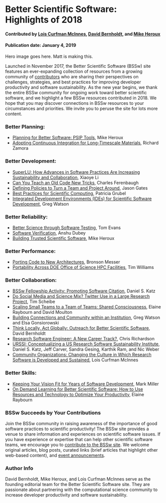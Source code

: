 # Better Scientific Software: Highlights of 2018

#### Contributed by [Lois Curfman McInnes](https://github.com/curfman "Lois Curfman McInnes GitHub Profile"), [David Bernholdt](https://github.com/bernhold " David Bernholdt GitHub Profile"), and [Mike Heroux](https://github.com/maherou "Mike Heroux GitHub Profile") 

#### Publication date: January 4, 2019

Hero image goes here. Matt is making this.

Launched in November 2017, the Better Scientific Software (BSSw) site features an ever-expanding collection of resources from a growing community of [contributors](https://bssw.io/items/authors) who are sharing their perspectives on challenges, strategies, and best practices for improving developer productivity and software sustainability.  As the new year begins, we thank the entire BSSw community for ongoing work toward better scientific software, and we highlight a few BSSw resources contributed in 2018.   We hope that you may discover connections in BSSw resources to your circumstances and priorities.  We invite you to peruse the site for lots more content.

### Better Planning:
- [Planning for Better Software: PSIP Tools](https://bssw.io/items/planning-for-better-software-psip-tools), Mike Heroux
- [Adopting Continuous Integration for Long-Timescale Materials](https://bssw.io/blog_posts/adopting-continuous-integration-for-long-timescale-materials-simulation), Richard Zamora

### Better Development:
- [SuperLU: How Advances in Software Practices Are Increasing Sustainability and Collaboration](https://bssw.io/blog_posts/superlu-how-advances-in-software-practices-are-increasing-sustainability-and-collaboration), Xiaoye Li
- [Can You Teach an Old Code New Tricks](https://bssw.io/blog_posts/can-you-teach-an-old-code-new-tricks), Charles Ferenbaugh
- [Defining Policies to Turn a Team and Project Around](https://bssw.io/blog_posts/defining-policies-to-turn-a-team-and-project-around), Jason Gates
- [Best Practices for Scientific Computing](https://bssw.io/items/best-practices-for-scientific-computing), Patricia Grubel
- [Integrated Development Environments (IDEs) for Scientific Software Development](https://bssw.io/items/integrated-development-environments-ides-for-scientific-software-development), Greg Watson

### Better Reliability:
- [Better Science through Software Testing](https://bssw.io/blog_posts/better-science-through-software-testing), Tom Evans
- [Software Verification](https://bssw.io/blog_posts/software-verification), Anshu Dubey
- [Building Trusted Scientific Software](https://bssw.io/blog_posts/building-trusted-scientific-software), Mike Heroux

### Better Performance:
- [Porting Code to New Architectures](https://bssw.io/blog_posts/porting-codes-to-new-architectures), Bronson Messer
- [Portability Across DOE Office of Science HPC Facilities](https://bssw.io/items/portability-across-doe-office-of-science-hpc-facilities), Tim Williams

### Better Collaboration:
- [BSSw Fellowship Activity: Promoting Software Citation](https://bssw.io/blog_posts/bssw-fellowship-activity-promoting-software-citation), Daniel S. Katz
- [Do Social Media and Science Mix? Twitter Use in a Large Research Project](https://bssw.io/blog_posts/do-social-media-and-science-mix-twitter-use-in-a-large-research-project), Tim Scheibe
- [Scaling Small Teams to a Team of Teams: Shared Consciousness](https://bssw.io/blog_posts/scaling-small-teams-to-a-team-of-teams-shared-consciousness), Elaine Raybourn and David Moulton
- [Building Connections and Community within an Institution](https://bssw.io/blog_posts/building-connections-and-community-within-an-institution), Greg Watson and Elsa Gonsiorowski
- [Think Locally, Act Globally: Outreach for Better Scientific Software](https://bssw.io/blog_posts/think-locally-act-globally-outreach-for-better-scientific-software), David Bernholdt
- [Research Software Engineer: A New Career Track?](https://bssw.io/blog_posts/research-software-engineer-a-new-career-track), Chris Richardson
- [URSSI: Conceptualizing a US Research Software Sustainability Institute](https://bssw.io/blog_posts/urssi-conceptualizing-a-us-research-software-sustainability-institute), Daniel S. Katz, Jeff Carver, Sandra Gesing, Karthik Ram, and Nic Weber
- [Community Organizations: Changing the Culture in Which Research Software is Developed and Sustained](https://bssw.io/items/community-organizations-changing-the-culture-in-which-research-software-is-developed-and-sustained), Lois Curfman McInnes

### Better Skills:
- [Keeping Your Vision Fit for Years of Software Development](https://bssw.io/blog_posts/keeping-your-vision-fit-for-years-of-software-development), Mark Miller
- [On Demand Learning for Better Scientific Software: How to Use Resources and Technology to Optimize Your Productivity](https://bssw.io/blog_posts/on-demand-learning-for-better-scientific-software-how-to-use-resources-technology-to-optimize-your-productivity), Elaine Raybourn 

### BSSw Succeeds by Your Contributions

Join the BSSw community in raising awareness of the importance of good software practices to scientific productivity!  The BSSw site provides a venue to share information and experiences on scientific software issues.   If you have experience or expertise that can help other scientific software teams, we encourage you to [contribute to the BSSw site](https://bssw.io/contributes/new).  We welcome original articles, blog posts, curated links (brief articles that highlight other web-based content), and [event announcements](https://bssw.io/events).

### Author Info
David Bernholdt, Mike Heroux, and Lois Curfman McInnes serve as the founding editorial team for the Better Scientific Software site.  They are passionate about partnering with the computational science community to increase developer productivity and software sustainability.

<!---
Publish: preview
RSS update: 2019-01-04
Categories: collaboration
Topics: projects and organizations
Tags: bssw-article
Level: 2
Prerequisites: default
Aggregate: none
--->
